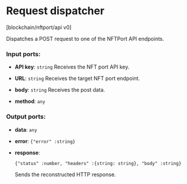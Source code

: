 # Request dispatcher

[blockchain/nftport/api v0]

Dispatches a POST request to one of the NFTPort API endpoints.

### Input ports:

* __API key__: `string`
    Receives the NFT port API key.



* __URL__: `string`
    Receives the target NFT port endpoint.
    



* __body__: `string`
    Receives the post data.



* __method__: `any`


### Output ports:

* __data__: `any`


* __error__: `{"error" :string}`


* __response__: 
    ```
    {"status" :number, "headers" :{string: string}, "body" :string}
    ```

    Sends the reconstructed HTTP response.



